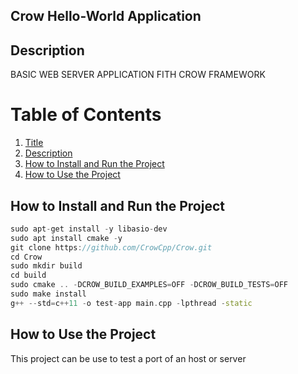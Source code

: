  ## Crow Hello-World Application

 ## Description
 BASIC WEB SERVER APPLICATION FITH CROW 
 FRAMEWORK

 # Table of Contents
 
1. [Title](#Flask-Hello-World-Application)
2. [Description](#Description)
3. [How to Install and Run the Project](#How-to-Install-and-Run-the-Project)
4. [How to Use the Project](#How-to-Use-the-Project) 


 ## How to Install and Run the Project
```CPP
sudo apt-get install -y libasio-dev
sudo apt install cmake -y
git clone https://github.com/CrowCpp/Crow.git
cd Crow
sudo mkdir build
cd build
sudo cmake .. -DCROW_BUILD_EXAMPLES=OFF -DCROW_BUILD_TESTS=OFF
sudo make install
g++ --std=c++11 -o test-app main.cpp -lpthread -static
```

 ## How to Use the Project
 This project can be use to test a port of an host or server